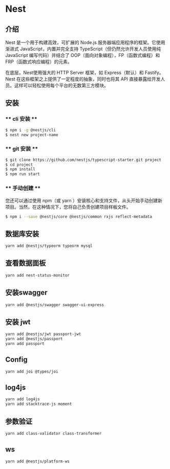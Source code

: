 # Nest

## 介绍
Nest 是一个用于构建高效，可扩展的 Node.js 服务器端应用程序的框架。它使用渐进式 JavaScript，内置并完全支持 TypeScript（但仍然允许开发人员使用纯 JavaScript 编写代码）并结合了 OOP（面向对象编程），FP（函数式编程）和 FRP（函数式响应编程）的元素。

在底层，Nest使用强大的 HTTP Server 框架，如 Express（默认）和 Fastify。Nest 在这些框架之上提供了一定程度的抽象，同时也将其 API 直接暴露给开发人员。这样可以轻松使用每个平台的无数第三方模块。 

## 安装

<!-- tabs:start -->
### ** cli 安装 **
```bash
$ npm i -g @nestjs/cli
$ nest new project-name
```

### ** git 安装 **
```bash
$ git clone https://github.com/nestjs/typescript-starter.git project
$ cd project
$ npm install
$ npm run start
```

### ** 手动创建 **
您还可以通过使用 npm（或 yarn ）安装核心和支持文件，从头开始手动创建新项目。当然，在这种情况下，您将自己负责创建项目样板文件。
```bash
$ npm i --save @nestjs/core @nestjs/common rxjs reflect-metadata
```

<!-- tabs:end -->


## 数据库安装

```bash
yarn add @nestjs/typeorm typeorm mysql
```


## 查看数据面板
```bash
yarn add nest-status-monitor
```

## 安装swagger
```bash
yarn add @nestjs/swagger swagger-ui-express
```

## 安装 jwt
```bash
yarn add @nestjs/jwt passport-jwt
yarn add @nestjs/passport
yarn add passport
```

## Config

```bash
yarn add joi @types/joi
```

## log4js

```bash
yarn add log4js
yarn add stacktrace-js moment
```

## 参数验证

```bash
yarn add class-validator class-transformer
```

## ws

```bash
yarn add @nestjs/platform-ws
```

